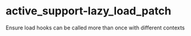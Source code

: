 # active_support-lazy_load_patch
Ensure load hooks can be called more than once with different contexts
